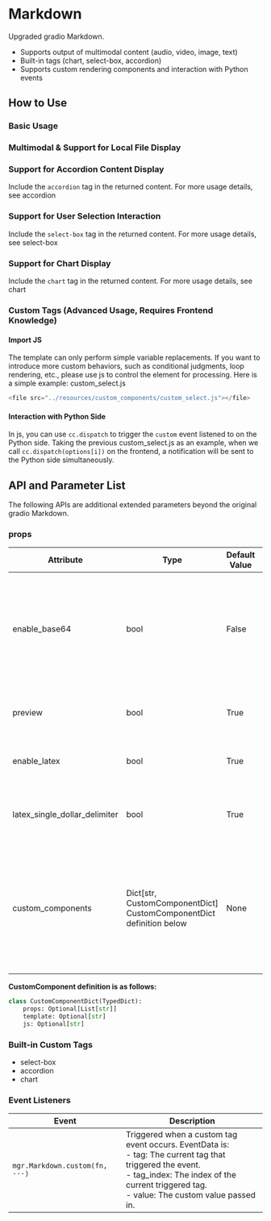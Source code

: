 # Markdown

Upgraded gradio Markdown.

- Supports output of multimodal content (audio, video, image, text)
- Built-in tags (chart, select-box, accordion)
- Supports custom rendering components and interaction with Python events

## How to Use

### Basic Usage

<demo name="basic"></demo>

### Multimodal & Support for Local File Display

<demo name="multimodal"></demo>

### Support for Accordion Content Display

Include the `accordion` tag in the returned content. For more usage details, see <tab-link tab="custom_tags/accordion">accordion</tab-link>
<demo name="accordion"></demo>

### Support for User Selection Interaction

Include the `select-box` tag in the returned content. For more usage details, see <tab-link tab="custom_tags/select-box">select-box</tab-link>
<demo name="select-box"></demo>

### Support for Chart Display

Include the `chart` tag in the returned content. For more usage details, see <tab-link tab="custom_tags/chart">chart</tab-link>
<demo name="chart"></demo>

### Custom Tags (Advanced Usage, Requires Frontend Knowledge)

<demo name="custom-tag"></demo>

#### Import JS

<demo name="custom-tag2"></demo>
The template can only perform simple variable replacements. If you want to introduce more custom behaviors, such as conditional judgments, loop rendering, etc., please use js to control the element for processing. Here is a simple example:
<demo name="custom-tag3">
<demo-suffix>
custom_select.js

```js
<file src="../resources/custom_components/custom_select.js"></file>
```

</demo-suffix>
</demo>

#### Interaction with Python Side

In js, you can use `cc.dispatch` to trigger the `custom` event listened to on the Python side. Taking the previous custom_select.js as an example, when we call `cc.dispatch(options[i])` on the frontend, a notification will be sent to the Python side simultaneously.
<demo name="custom-tag4"></demo>

## API and Parameter List

The following APIs are additional extended parameters beyond the original gradio Markdown.

### props

| Attribute                     | Type                                                                | Default Value | Description                                                                                                |
| ----------------------------- | ------------------------------------------------------------------- | ------------- | ---------------------------------------------------------------------------------------------------------- |
| enable_base64                 | bool                                                                | False         | Whether to support rendering content as base64, since rendering base64 is unsafe, the default is False.    |
| preview                       | bool                                                                | True          | Whether to enable image preview functionality.                                                             |
| enable_latex                  | bool                                                                | True          | Whether to enable LaTeX rendering.                                                                         |
| latex_single_dollar_delimiter | bool                                                                | True          | Whether to enable single dollar delimiter `$` for LaTeX rendering.                                         |
| custom_components             | Dict[str, CustomComponentDict] CustomComponentDict definition below | None          | Supports user-defined custom tags and controls tag rendering styles and triggers Python events through js. |
|                               |

**CustomComponent definition is as follows:**

```python
class CustomComponentDict(TypedDict):
    props: Optional[List[str]]
    template: Optional[str]
    js: Optional[str]
```

### Built-in Custom Tags

- <tab-link tab="custom_tags/select-box">select-box</tab-link>
- <tab-link tab="custom_tags/accordion">accordion</tab-link>
- <tab-link tab="custom_tags/chart">chart</tab-link>

### Event Listeners

| Event                          | Description                                                                                                                                                                                                        |
| ------------------------------ | ------------------------------------------------------------------------------------------------------------------------------------------------------------------------------------------------------------------ |
| `mgr.Markdown.custom(fn, ···)` | Triggered when a custom tag event occurs. EventData is: <br/> - tag: The current tag that triggered the event.<br/> - tag_index: The index of the current triggered tag.<br/> - value: The custom value passed in. |
